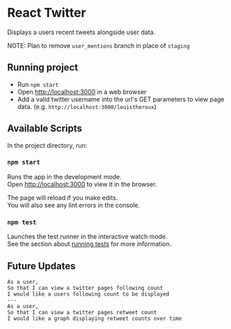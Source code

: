 # React Twitter

Displays a users recent tweets alongside user data.

NOTE: Plan to remove `user_mentions` branch in place of `staging`

## Running project

- Run `npm start`
- Open [http://localhost:3000](http://localhost:3000) in a web browser
- Add a valid twitter username into the url's GET parameters to view page data. (e.g. `http://localhost:3000/louistheroux`)

## Available Scripts

In the project directory, run:

### `npm start`

Runs the app in the development mode.<br>
Open [http://localhost:3000](http://localhost:3000) to view it in the browser.

The page will reload if you make edits.<br>
You will also see any lint errors in the console.

### `npm test`

Launches the test runner in the interactive watch mode.<br>
See the section about [running tests](https://facebook.github.io/create-react-app/docs/running-tests) for more information.

## Future Updates

```
As a user,
So that I can view a twitter pages following count
I would like a users following count to be displayed
---
As a user,
So that I can view a twitter pages retweet count
I would like a graph displaying retweet counts over time
```
